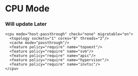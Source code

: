 # CPU Mode

### Will update Later
    <cpu mode="host-passthrough" check="none" migratable="on">
      <topology sockets="1" cores="8" threads="2"/>
      <cache mode="passthrough"/>
      <feature policy="require" name="topoext"/>
      <feature policy="require" name="svm"/>
      <feature policy="require" name="apic"/>
      <feature policy="require" name="hypervisor"/>
      <feature policy="require" name="invtsc"/>
    </cpu>
